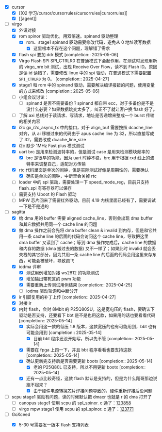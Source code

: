 - [x] cursor
	- [x] [[02 学习/cursor/cursorrules/cursorrules|cursorrules]]
	- [x] [[agent]]
- [ ] virgo
	- [x] 外设对接
	- [x] rom spinor 驱动优化，用双倍速。spinand 驱动整理
		- [x] rom、stage1 spinand 驱动需要修改代码，避免从 0 地址读写数据
			- [x] 这里根本不存在这个问题，理解错了需求
	- [x] flash spi 要加 ddr 模式 [completion:: 2025-05-06]
	- [x] Virgo Flash SPI SPI_CTRLR0 在普通模式下会起作用，在测试时发现用新的 virgo_nre bit 测试，出现 Receive Over Flow，读不到 Flash ID。原因是读 id 读错了，需要修改 linux 中的 spi 驱动，在普通模式下需要配置 `SPI_CTRLR0` 为 0。 [completion:: 2025-04-27]
	- [x] stage1 和 rom 中的 spinand 驱动，需要解决编译报错的问题，使用变量的方式来修改 [completion:: 2025-05-06]
	- [ ] 小组会议讨论：
		- [ ] spinand 是否不需要备份？spinand 都自带 ecc，对于多备份是不是没什么必要？如果数据跳变太多了，纠正不了就让客户换 flash 好了。
	- [ ] 了解 axi 总线对于读请求、写请求，地址是否递增来整成一个 burst 传输的相关内容
	- [x] i2c gx_i2c_async_tx 中的接口，对于 align_buf 需要按照 dcache_line 对齐，从 ai 移植过来的代码由于 apus cache line 为 32，所以直接写成了 32，需要改成 dcache_line_size
	- [x] i2c 缺少 1MHz Fast plus 模式测试
	- [x] uart brc 是用来检测波特率的，但是测试 case 是用来检测模块频率的
		- [x] brc 是很早的功能，因为 uart 时钟不稳，brc 用于根据 rxd 线上的波特率来调整自己，适配对方传输
	- [x] rtc 代码里面是单次的闹钟，但是实际测试好像是周期性的，需要确认
		- [x] 确实是单次的闹钟，中断里会关掉 rtc
	- [ ] loader 中的 spi 驱动，需要处理一下 speed_mode_reg，目前只支持 flash_spi 有寄存器可以保存
	- [ ] 需要支持 Uboot 的 Flash 驱动
	- [ ] MPW 芯片回来了需要红外驱动，目前 4.19 内核里面已经有了，需要调试一下是不是通的
- [ ] sagitta
	- [x] 给 dma 用的 buffer 需要 aligned cache_line，否则会出现 dma buffer 和其它数据共用同一个 cache line 的问题
	- [x] 做 dma 操作之前会先将 dma buffer clean & invalid 到内存，但是和它共用一条 cache line 的后面的代码会访问这个 cache line，导致把这里 dma buffer 又读到了 cache；等到 dma 操作完成后，cache line 的数据和内存的数据 (dma 搬过去的数据) 又不一样了；如果此时 invalid 就会丢失栈的其它部分，因为共用一条 cache line 的后面的代码会用这里来存东西，可能会被破坏，导致跑飞
	- [x] iodma 评审
		- [x] 测试用例增加对接 ws2812 的功能测试
		- [x] 增加输出带死区的 pwm 功能
		- [x] 需要重新上传测试用例结果 [completion:: 2025-04-25]
		- [ ] iodma 驱动轮询和中断分开
	- [x] ir 引脚复用的补丁上传 [completion:: 2025-04-27]
	- [x] 对接 ir
	- [x] 内封 flash，会封 8Mbit 的 P25Q80SU，这是宽电压的 flash，要确认下驱动是否支持，还要看下 bbt 是不是也用这款，如果用的话也要看看代码 [completion:: 2025-05-14]
		- [x] 实际会用这一款的低压 1.8 版本，这款宽压的也有可能用到，bbt 也有可能会用到 [completion:: 2025-05-14]
			- [x] 目前 bbt 程序还没开始写，所以先不管 [completion:: 2025-05-14]
		- [x] 需要在 fpga 上跑一下，并且 bbt 程序看看也要支持这款 [completion:: 2025-05-14]
		- [x] 确认更新完支持后是否需要更新 bootx [completion:: 2025-05-14]
			- [x] 老的 P25Q80L 已支持，所以不用更新 bootx [completion:: 2025-05-14]
		- [x] 还有一点比较奇怪，这款 flash 默认是支持的，但是为什么翔哥那边说跑不起来？
			- [x] 由于硬件电源转换芯片焊接问题导致的，硬件重新焊接后没问题
- [ ] scpu stage1 驱动有问题，读的时候默认把 dmacr 也就是 r 的 dma 打开了
	- [ ] canopus stage1 使用 scpu 的 spl_spinor. c  通了：[123858](https://git.nationalchip.com/gerrit/123858 "Reload the change (Shortcut: R)")
	- [ ] virgo mpw stage1 使用 scpu 的 spl_spinor. c 通了：[123771](https://git.nationalchip.com/gerrit/123771 "Reload the change (Shortcut: R)")
- [ ] GoXceed
	- [x] 5-30 号需要发一版本 flash 支持列表

